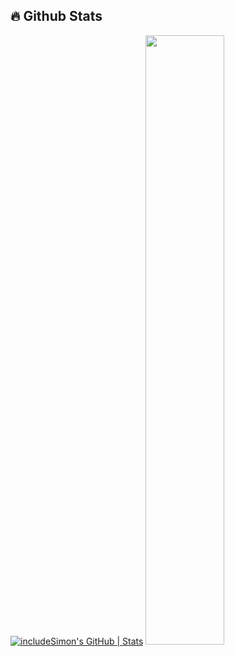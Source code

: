 ## 🔥 Github Stats

<!-- <img align="right" width="38%" src="https://i.imgur.com/VxANS89.jpg"/> -->

<!-- <a href="https://github.com/includeSimon"><img width="50%" src="https://github-readme-stats.vercel.app/api?username=includeSimon&theme=radical&title_color=ff3068?"></a> -->
[![includeSimon's GitHub | Stats](https://stats.quira.sh/includeSimon/github?theme=dark)](https://quira.sh?utm_source=widgets&utm_campaign=includeSimon)
<a href="https://github.com/includeSimon"><img width="50%" src="http://github-readme-streak-stats.herokuapp.com/?user=includeSimon&theme=radical&date_format=M%20j%5B%2C%20Y%5D&ring=ff3068&fire=ff3068&sideNums=ff3068"></a>
